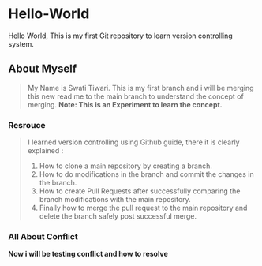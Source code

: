 # Hello-World
Hello World, This is my first Git repository to learn version controlling system. 
## About Myself 
> My Name is Swati Tiwari. This is my first branch and i will be merging this new read me to the main branch to understand the concept of merging.
**Note: This is an Experiment to learn the concept.**
### Resrouce 
> I learned version controlling using Github guide, there it is clearly explained :
> 1. How to clone a main repository by creating a branch.
> 2. How to do modifications in the branch and commit the changes in the branch. 
> 3. How to create Pull Requests after successfully comparing the branch modifications with the main repository.
> 4. Finally how to merge the pull request to the main repository and delete the branch safely post successful merge.
### All About Conflict
**Now i will be testing conflict and how to resolve**   

